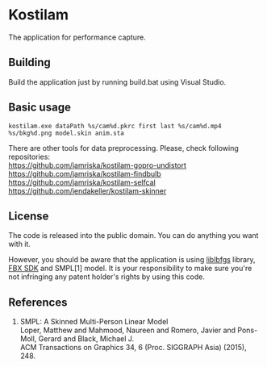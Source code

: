 # Kostilam
The application for performance capture.

## Building
Build the application just by running build.bat using Visual Studio.

## Basic usage
```
kostilam.exe dataPath %s/cam%d.pkrc first last %s/cam%d.mp4 %s/bkg%d.png model.skin anim.sta
```
There are other tools for data preprocessing. Please, check following repositories:  
https://github.com/jamriska/kostilam-gopro-undistort  
https://github.com/jamriska/kostilam-findbulb  
https://github.com/jamriska/kostilam-selfcal  
https://github.com/jendakeller/kostilam-skinner

## License
The code is released into the public domain. You can do anything you want with it.

However, you should be aware that the application is using [liblbfgs](https://github.com/chokkan/liblbfgs) library,
[FBX SDK](https://www.autodesk.com/developer-network/platform-technologies/fbx-sdk-2019-0) and SMPL[1] model.
It is your responsibility to make sure you're not infringing any patent holder's rights by using this code.

## References

1. SMPL: A Skinned Multi-Person Linear Model  
   Loper, Matthew and Mahmood, Naureen and Romero, Javier and Pons-Moll, Gerard and Black, Michael J.  
   ACM Transactions on Graphics 34, 6 (Proc. SIGGRAPH Asia) (2015), 248.
